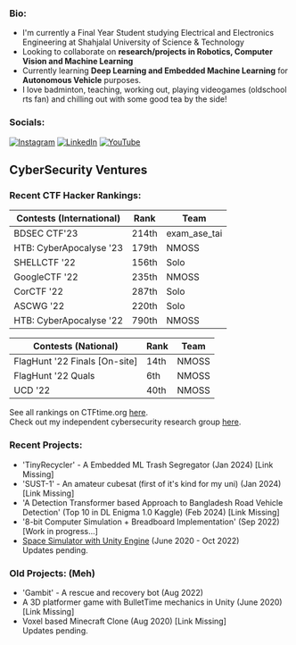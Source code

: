 
[//]: # (README made with https://gprm.itsvg.in/ and some customization, the svg is made by https://git.io/typing-svg)

[//]: # (<meta name="google-site-verification" content="uvxi10l8J-97LmEIjcdHjehpRowt0oygUn6lnn8lfCc" />)

### Bio:
- I'm currently a Final Year Student studying Electrical and Electronics Engineering at Shahjalal University of Science & Technology<br>
- Looking to collaborate on **research/projects in Robotics, Computer Vision and Machine Learning**<br>
- Currently learning **Deep Learning and Embedded Machine Learning** for **Autonomous Vehicle** purposes.<br>
- I love badminton, teaching, working out, playing videogames (oldschool rts fan) and chilling out with some good tea by the side!

### Socials:
[![Instagram](https://img.shields.io/badge/Instagram-%23E4405F.svg?logo=Instagram&logoColor=white)](https://instagram.com/irfanislive) [![LinkedIn](https://img.shields.io/badge/LinkedIn-%230077B5.svg?logo=linkedin&logoColor=white)](https://linkedin.com/in/irfannafizshahan) [![YouTube](https://img.shields.io/badge/YouTube-%23FF0000.svg?logo=YouTube&logoColor=white)](https://youtube.com/channel/UCMYMyi-OSuUjkStrzN4bdsA) 

[//]: # (Make this better in the future)

## CyberSecurity Ventures
### Recent CTF Hacker Rankings: 
| Contests (International) | Rank   | Team  |
| ------------------------ | ------ | ----- |
| BDSEC CTF'23             | 214th  | exam_ase_tai  |
| HTB: CyberApocalyse '23  | 179th  | NMOSS  |
| SHELLCTF '22             | 156th  | Solo  |
| GoogleCTF '22            | 235th  | NMOSS |
| CorCTF '22               | 287th  | Solo  |
| ASCWG '22                | 220th  | Solo  |
| HTB: CyberApocalyse '22  | 790th  | NMOSS |

| Contests (National)                 | Rank   | Team  |
| ----------------------------------- | ------ | ----- |
| FlagHunt '22 Finals [On-site]       | 14th   | NMOSS |
| FlagHunt '22 Quals                  | 6th    | NMOSS |
| UCD '22                             | 40th   | NMOSS |

See all rankings on CTFtime.org [here](https://ctftime.org/team/187336). <br>
Check out my independent cybersecurity research group [here](https://nmoss.pages.dev).

### Recent Projects:
- 'TinyRecycler' - A Embedded ML Trash Segregator    (Jan 2024)   [Link Missing]<br>
- 'SUST-1' - An amateur cubesat (first of it's kind for my uni)      (Jan 2024)   [Link Missing]<br>
- 'A Detection Transformer based Approach to Bangladesh Road Vehicle Detection' (Top 10 in DL Enigma 1.0 Kaggle) (Feb 2024) [Link Missing]<br>
- '8-bit Computer Simulation + Breadboard Implementation'  (Sep 2022)   [Work in progress...] <br>
- [Space Simulator with Unity Engine](https://github.com/IrfanNafiz/Space-Sim-Prototype) (June 2020 - Oct 2022) <br>
Updates pending.

### Old Projects: (Meh)
- 'Gambit' - A rescue and recovery bot (Aug 2022) <br> 
- A 3D platformer game with BulletTime mechanics in Unity (June 2020) [Link Missing] <br>
- Voxel based Minecraft Clone                             (Aug 2020)  [Link Missing] <br>
Updates pending.


